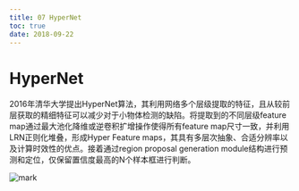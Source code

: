 ```yaml
---
title: 07 HyperNet
toc: true
date: 2018-09-22
---
```

# HyperNet


2016年清华大学提出HyperNet算法，其利用网络多个层级提取的特征，且从较前层获取的精细特征可以减少对于小物体检测的缺陷。将提取到的不同层级feature map通过最大池化降维或逆卷积扩增操作使得所有feature map尺寸一致，并利用LRN正则化堆叠，形成Hyper
Feature maps，其具有多层次抽象、合适分辨率以及计算时效性的优点。接着通过region proposal generation module结构进行预测和定位，仅保留置信度最高的N个样本框进行判断。

![mark](http://images.iterate.site/blog/image/180922/Kecbh2JeCI.png?imageslim)
